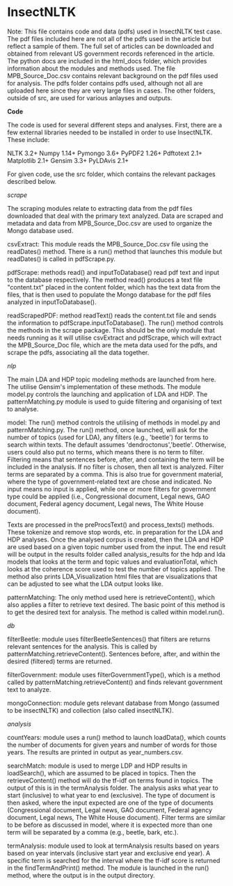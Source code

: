 # InsectNLTK

Note: This file contains code and data (pdfs) used in InsectNLTK test case. The pdf files included here are not all of the pdfs used in the article but reflect a sample of them. The full set of articles can be downloaded and obtained from relevant US government records referenced in the article. The python docs are included in the html_docs folder, which provides information about the modules and methods used. The file MPB_Source_Doc.csv contains relevant background on the pdf files used for analysis. The pdfs folder contains pdfs used, although not all are uploaded here since they are very large files in cases. The other folders, outside of src, are used for various anlayses and outputs. 

<b>Code</b>

The code is used for several different steps and analyses. First, there are a few external libraries needed to be installed in order to use InsectNLTK. These include:

NLTK 3.2+
Numpy 1.14+
Pymongo 3.6+
PyPDF2 1.26+
Pdftotext 2.1+
Matplotlib 2.1+
Gensim 3.3+
PyLDAvis 2.1+

For given code, use the src folder, which contains the relevant packages described below.

<i>scrape</i>

The scraping modules relate to extracting data from the pdf files downloaded that deal with the primary text analyzed. Data are scraped and metadata and data from MPB_Source_Doc.csv are used to organize the Mongo database used. 

csvExtract: This module reads the MPB_Source_Doc.csv file using the readDates() method. There is a run() method that launches this module but readDates() is called in pdfScrape.py.

pdfScrape:  methods read() and inputToDatabase() read pdf text and input to the database respectively. The method read() produces a text file "content.txt" placed in the content folder, which has the text data from the files, that is then used to populate the Mongo database for the pdf files analyzed in inputToDatabase().

readScrapedPDF:  method readText() reads the content.txt file and sends the information to pdfScrape.inputToDatabase(). The run() method controls the methods in the scrape package. This should be the only module that needs running as it will utilise csvExtract and pdfScrape, which will extract the MPB_Source_Doc file, which are the meta data used for the pdfs, and scrape the pdfs, associating all the data together.

<i>nlp</i>

The main LDA and HDP topic modeling methods are launched from here. The utilise Gensim's implementation of these methods. The module model.py controls the launching and application of LDA and HDP. The patternMatching.py module is used to guide filtering and organising of text to analyse.

model:  The run() method controls the utilising of methods in model.py and patternMatching.py. The run() method, once launched, will ask for the number of topics (used for LDA), any filters (e.g., 'beetle') for terms to search within texts. The default assumes 'dendroctonus','beetle'. Otherwise, users could also put no terms, which means there is no term to filter. Filtering means that sentences before, after, and containing the term will be included in the analysis. If no filter is chosen, then all text is analyzed. Filter terms are separated by a comma. This is also true for government material, where the type of government-related text are chose and indicated. No input means no input is applied, while one or more filters for government type could be applied (i.e., Congressional document, Legal news, GAO document, Federal agency document, Legal news, The White House document).

Texts are processed in the preProcsText() and process_texts() methods. These tokenize and remove stop words, etc. in preparation for the LDA and HDP analyses. Once the analysed corpus is created, then the LDA and HDP are used based on a given topic number used from the input. The end result will be output in the results folder called analysis_results for the hdp and lda models that looks at the term and topic values and evaluationTotal, which looks at the coherence score used to test the number of topics applied. The method also prints LDA_Visualization html files that are visualizations that can be adjusted to see what the LDA output looks like. 

patternMatching:  The only method used here is retrieveContent(), which also applies a filter to retrieve text desired. The basic point of this method is to get the desired text for analysis. The method is called within model.run().

<i>db</i>

filterBeetle:  module uses filterBeetleSentences() that filters are returns relevant sentences for the analysis. This is called by patternMatching.retrieveContent(). Sentences before, after, and within the desired (filtered) terms are returned.

filterGovernment:  module uses filterGovernmentType(), which is a method called by patternMatching.retrieveContent() and finds relevant government text to analyze. 

mongoConnection:  module gets relevant database from Mongo (assumed to be insectNLTK) and collection (also called insectNLTK).

<i>analysis</i>


countYears: module uses a run() method to launch loadData(), which counts the number of documents for given years and number of words for those years. The results are printed in output as year_numbers.csv.

searchMatch:  module is used to merge LDP and HDP results in loadSearch(), which are assumed to be placed in topics. Then the retrieveContent() method will do the tf-idf on terms found in topics. The output of this is in the termAnalysis folder. The analysis asks what year to start (inclusive) to what year to end (exclusive). The type of document is then asked, where the input expected are one of the type of documents (Congressional document, Legal news, GAO document, Federal agency document, Legal news, The White House document). Filter terms are similar to be before as discussed in model, where it is expected more than one term will be separated by a comma (e.g., beetle, bark, etc.).

termAnalysis:  module used to look at termAnalysis results based on years based on year intervals (inclusive start year and exclusive end year). A specific term is searched for the interval where the tf-idf score is returned in the findTermAndPrint() method. The module is launched in the run() method, where the output is in the output directory.



















